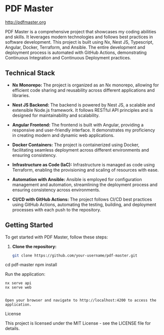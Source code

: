 # PDF Master
http://pdfmaster.org

PDF Master is a comprehensive project that showcases my coding abilities and skills. It leverages modern technologies and follows best practices in software development. This project is built using Nx, Nest JS, Typescript, Angular, Docker, Terraform, and Ansible. The entire development and deployment process is automated with GitHub Actions, demonstrating Continuous Integration and Continuous Deployment practices.

## Technical Stack

- **Nx Monorepo:** The project is organized as an Nx monorepo, allowing for efficient code sharing and reusability across different applications and libraries.

- **Nest JS Backend:** The backend is powered by Nest JS, a scalable and extensible Node.js framework. It follows RESTful API principles and is designed for maintainability and scalability.

- **Angular Frontend:** The frontend is built with Angular, providing a responsive and user-friendly interface. It demonstrates my proficiency in creating modern and dynamic web applications.

- **Docker Containers:** The project is containerized using Docker, facilitating seamless deployment across different environments and ensuring consistency.

- **Infrastructure as Code (IaC):** Infrastructure is managed as code using Terraform, enabling the provisioning and scaling of resources with ease.

- **Automation with Ansible:** Ansible is employed for configuration management and automation, streamlining the deployment process and ensuring consistency across environments.

- **CI/CD with GitHub Actions:** The project follows CI/CD best practices using GitHub Actions, automating the testing, building, and deployment processes with each push to the repository.

## Getting Started

To get started with PDF Master, follow these steps:

1. **Clone the repository:**
   ```bash
   git clone https://github.com/your-username/pdf-master.git


cd pdf-master
npm install

Run the application:

    nx serve api
    nx serve web


    Open your browser and navigate to http://localhost:4200 to access the application.

License

This project is licensed under the MIT License - see the LICENSE file for details.
